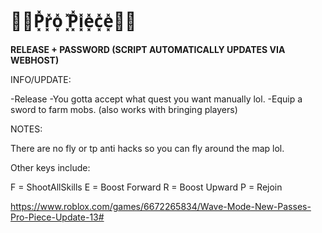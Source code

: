# :muscle::melon:P͓̽r͓̽o͓̽ ͓̽P͓̽i͓̽e͓̽c͓̽e͓̽:melon::muscle:

**RELEASE + PASSWORD (SCRIPT AUTOMATICALLY UPDATES VIA WEBHOST)**

INFO/UPDATE:

-Release
-You gotta accept what quest you want manually lol.
-Equip a sword to farm mobs. (also works with bringing players)

NOTES:

There are no fly or tp anti hacks so you can fly around the map lol.

Other keys include: 

F = ShootAllSkills
E = Boost Forward
R = Boost Upward
P = Rejoin

https://www.roblox.com/games/6672265834/Wave-Mode-New-Passes-Pro-Piece-Update-13#
